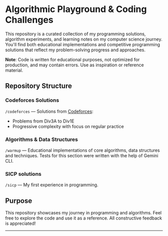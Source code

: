# Algorithmic Playground & Coding Challenges

This repository is a curated collection of my programming solutions, algorithm experiments, and learning notes on my computer science journey. You'll find both educational implementations and competitive programming solutions that reflect my problem-solving progress and approaches.

**Note**: Code is written for educational purposes, not optimized for production, and may contain errors. Use as inspiration or reference material.

## Repository Structure

### Codeforces Solutions
`/codeforces` — Solutions from [Codeforces](https://codeforces.com):
- Problems from Div3A to Div1E
- Progressive complexity with focus on regular practice

### Algorithms & Data Structures
`/warmup` — Educational implementations of core algorithms, data structures and techniques. Tests for this section were written with the help of Gemini CLI.

### SICP solutions
`/sicp` — My first experience in programming.

## Purpose

This repository showcases my journey in programming and algorithms. Feel free to explore the code and use it as a reference. All constructive feedback is appreciated!

---
